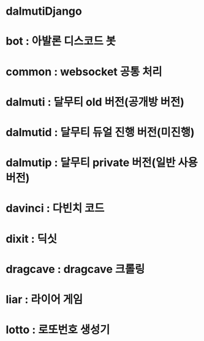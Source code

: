 # dalmutiDjango
# bot : 아발론 디스코드 봇
# common : websocket 공통 처리
# dalmuti : 달무티 old 버전(공개방 버전)
# dalmutid : 달무티 듀얼 진행 버전(미진행)
# dalmutip : 달무티 private 버전(일반 사용 버전)
# davinci : 다빈치 코드
# dixit : 딕싯
# dragcave : dragcave 크롤링
# liar : 라이어 게임
# lotto : 로또번호 생성기